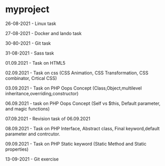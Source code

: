 # myproject
26-08-2021 - Linux task

27-08-2021 - Docker and lando task

30-80-2021 - Git task

31-08-2021 - Sass task

01.09.2021 - Task on HTML5

02.09.2021 - Task on css (CSS Animation, CSS Transformation, CSS combinator, Crtical CSS)

03.09.2021 - Task on PHP Oops Concept (Class,Object,multilevel inheritance,overriding,constructor) 

06.09.2021 - task on PHP Oops Concept (Self vs $this, Default parameter, and magic functions)

07.09.2021 - Revision task of 06.09.2021

08.09.2021 - Task on PHP Interface, Abstract class, Final keyword,default parameter and contrcutor.

09.09.2021 - Task on PHP Static keyword (Static Method and Static properties)

13-09-2021 - Git exercise


